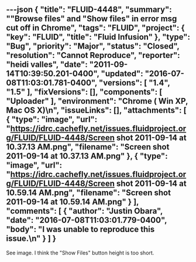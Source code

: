 ---json
{
  "title": "FLUID-4448",
  "summary": "\"Browse files\" and \"Show files\" in error msg cut off in Chrome",
  "tags": "FLUID",
  "project": {
    "key": "FLUID",
    "title": "Fluid Infusion"
  },
  "type": "Bug",
  "priority": "Major",
  "status": "Closed",
  "resolution": "Cannot Reproduce",
  "reporter": "heidi valles",
  "date": "2011-09-14T10:39:50.201-0400",
  "updated": "2016-07-08T11:03:01.781-0400",
  "versions": [
    "1.4",
    "1.5"
  ],
  "fixVersions": [],
  "components": [
    "Uploader"
  ],
  "environment": "Chrome ( Win XP, Mac OS X)\n",
  "issueLinks": [],
  "attachments": [
    {
      "type": "image",
      "url": "https://idrc.cachefly.net/issues.fluidproject.org/FLUID/FLUID-4448/Screen shot 2011-09-14 at 10.37.13 AM.png",
      "filename": "Screen shot 2011-09-14 at 10.37.13 AM.png"
    },
    {
      "type": "image",
      "url": "https://idrc.cachefly.net/issues.fluidproject.org/FLUID/FLUID-4448/Screen shot 2011-09-14 at 10.59.14 AM.png",
      "filename": "Screen shot 2011-09-14 at 10.59.14 AM.png"
    }
  ],
  "comments": [
    {
      "author": "Justin Obara",
      "date": "2016-07-08T11:03:01.779-0400",
      "body": "I was unable to reproduce this issue.\n"
    }
  ]
}
---
See image. I think the "Show Files" button height is too short.

        